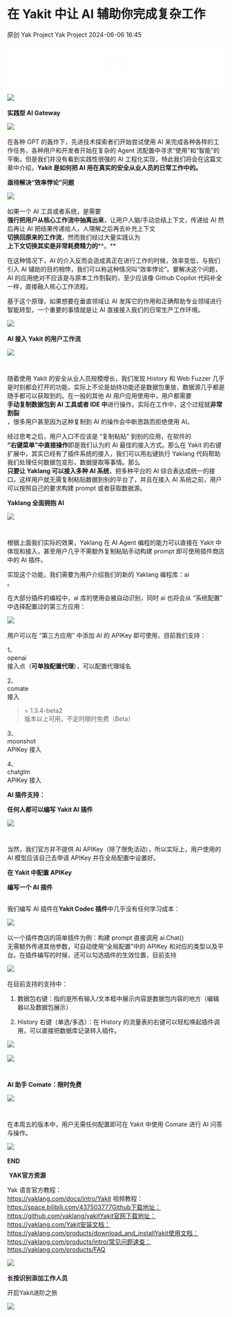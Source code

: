 #  在 Yakit 中让 AI 辅助你完成复杂工作   
原创 Yak Project  Yak Project   2024-06-06 16:45  
  
![](/articles/wechat2md-57d4b38fb5fac67b077017855ed50c43.gif)  
  
![](/articles/wechat2md-151d5edc5897dd0c05900660571b46ab.png)  
  
**实践型 AI Gateway**  
  
  
  
  
  
  
  
  
![](/articles/wechat2md-f37ad4d81e63c8aa2f4752a0d49acff7.png)  
  
  
在各种 GPT 的轰炸下，先进技术探索者们开始尝试使用 AI 来完成各种各样的工作任务，各种用户和开发者开始在复杂的 Agent 流配置中寻求“使用”和“智能”的平衡。但是我们并没有看到实践性很强的 AI 工程化实现，特此我们将会在这篇文章中介绍，**Yakit 是如何把 AI 用在真实的安全从业人员的日常工作中的。**  
  
  
  
**亟待解决“效率悖论”问题**  
  
![](/articles/wechat2md-151d5edc5897dd0c05900660571b46ab.png)  
  
  
如果一个 AI 工具或者系统，是需要  
**强行把用户从核心工作流中抽离出来**，让用户人脑/手动总结上下文，传递给 AI 然后再让 AI 把结果传递给人，人理解之后再去补充上下文  
**切换回原来的工作流**，然而我们经过大量实践认为  
**上下文切换其实是非常耗费精力的****。**  
  
在这种情况下，AI 的介入反而会造成真正在进行工作的时候，效率变低，与我们引入 AI 辅助的目的相悖，我们可以称这种情况叫“效率悖论”。要解决这个问题，AI 的应用绝对不应该是与原本工作割裂的，至少应该像 Github Copilot 代码补全一样，直接融入核心工作流程。  
  
基于这个原理，如果想要在垂直领域让 AI 发挥它的作用和正确帮助专业领域进行智能转型，一个重要的事情就是让 AI 直接接入我们的日常生产工作环境。  
  
![](/articles/wechat2md-32835f8017d0c7ec545ca51fd5ac187f.png)  
  
  
**AI 接入 Yakit 的用户工作流**  
  
![](/articles/wechat2md-151d5edc5897dd0c05900660571b46ab.png)  
  
#   
  
随着使用 Yakit 的安全从业人员规模增长，我们发现 History 和 Web Fuzzer 几乎是时刻都会打开的功能，实际上不论是劫持功能还是数据包重放，数据源几乎都是随手都可以获取到的。在一般的其他 AI 用户应用使用中，用户都需要  
**手动复制数据包到 AI 工具或者 IDE 中**进行操作。实际在工作中，这个过程就**非常割裂**  
，很多用户甚至因为这种复制到 AI 的操作会中断思路而拒绝使用 AI。  
  
经过思考之后，用户入口不应该是 “复制粘贴” 到别的应用，在软件的  
**“右键菜单”中直接操作**即是我们认为的 AI 最佳的接入方式。那么在 Yakit 的右键扩展中，其实已经有了插件系统的接入，我们可以用右键执行 Yaklang 代码帮助我们处理任何数据包变形，数据提取等事情。那么  
**只要让 Yaklang 可以接入多种 AI 系统**，把多种平台的 AI 综合表达成统一的接口，这样用户就无需复制粘贴数据到别的平台了，并且在接入 AI 系统之前，用户可以按照自己的要求构建 prompt 或者获取数据源。  
  
  
  
**Yaklang 全面拥抱 AI**  
  
![](/articles/wechat2md-151d5edc5897dd0c05900660571b46ab.png)  
  
#   
  
根据上面我们实际的效果，Yaklang 在 AI Agent 编程的能力可以直接在 Yakit 中体现和接入，甚至用户几乎不需额外复制粘贴手动构建 prompt 即可使用插件商店中的 AI 插件。  
  
实现这个功能，我们需要为用户介绍我们的新的 Yaklang 编程库：ai  
。  
  
在大部分插件的编程中，ai 库的使用会被自动识别，同时 ai 也将会从 “系统配置” 中选择配置过的第三方应用：  
  
![](/articles/wechat2md-10fe9bc30629e420244e4b0bc57f0bd5.png)  
  
用户可以在 “第三方应用” 中添加 AI 的 APIKey 即可使用，目前我们支持：  
  
1、  
openai   
接入点（**可单独配置代理**），可以配置代理域名  
  
2、  
comate   
接入   
>= 1.3.4-beta2  
 版本以上可用，不定时限时免费（Beta）  
  
3、  
moonshot  
 APIKey 接入  
  
4、  
chatglm  
 APIKey 接入  
  
  
  
**AI 插件支持：**  
  
**任何人都可以编写 Yakit AI 插件**  
  
![](/articles/wechat2md-151d5edc5897dd0c05900660571b46ab.png)  
  
#   
  
当然，我们官方并不提供 AI APIKey（除了限免活动），所以实际上，用户使用的 AI 模型应该自己去申请 APIKey 并在全局配置中设置好。  
  
**在 Yakit 中配置 APIKey**  
  
**编写一个 AI 插件**  
##   
  
我们编写 AI 插件在**Yakit Codec 插件**中几乎没有任何学习成本：  
  
![](/articles/wechat2md-07ffebc96afe9852fc6afe5dccefea09.png)  
  
以一个插件商店的简单插件为例：构建 prompt 直接调用 ai.Chat()  
 无需额外传递其他参数，可自动使用“全局配置”中的 APIKey 和对应的类型以及平台。在插件编写的时候，还可以勾选插件的生效位置，目前支持  
  
![](/articles/wechat2md-2b1c89b6956c4b79e05c2108a4d36aa2.png)  
  
在目前支持的支持中：  
1. 数据包右键：指的是所有输入/文本框中展示内容是数据包内容的地方（编辑器以及数据包展示）  
  
1. History 右键（单选/多选）：在 History 的流量表的右键可以轻松唤起插件调用，可以直接把数据库记录转入插件。  
  
![](/articles/wechat2md-d3dee2df76829ebe3d45f96ac1dbfe7e.png)  
  
![](/articles/wechat2md-2ba0fcda98683ea6e35a550c202694dc.png)  
#   
  
**AI 助手 Comate：限时免费**  
  
![](/articles/wechat2md-151d5edc5897dd0c05900660571b46ab.png)  
  
#   
  
在本周五的版本中，用户无需任何配置即可在 Yakit 中使用 Comate 进行 AI 问答与操作。  
  
![](/articles/wechat2md-1633e2a4da7ffbd3247b702d76c1976f.jpeg)  
  
  
**END**  
  
  
  
 **YAK官方资源**  
  
  
Yak 语言官方教程：  
https://yaklang.com/docs/intro/Yakit 视频教程：  
https://space.bilibili.com/437503777Github下载地址：  
https://github.com/yaklang/yakitYakit官网下载地址：  
https://yaklang.com/Yakit安装文档：  
https://yaklang.com/products/download_and_installYakit使用文档：  
https://yaklang.com/products/intro/常见问题速查：  
https://yaklang.com/products/FAQ  
  
![](/articles/wechat2md-85062b6e6c63b9d9d17d1e2a5ca2ec01.other)  
  
**长按识别添加工作人员**  
  
开启Yakit进阶之旅  
  
![](/articles/wechat2md-14665f86963c7c123b43378ebc55bb0f.other)  
  
  

